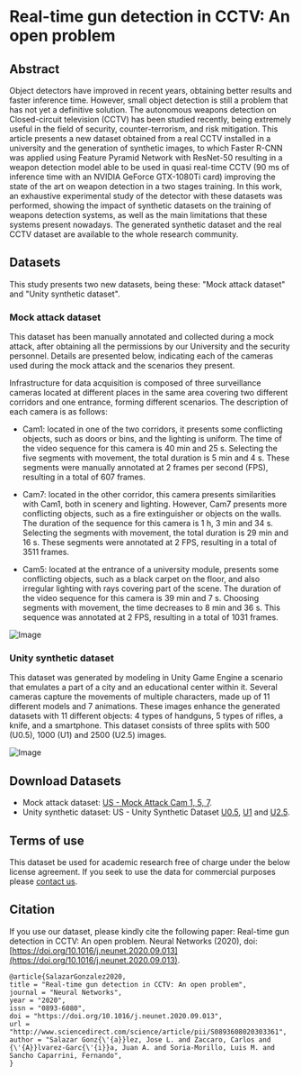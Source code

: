 # Real-time gun detection in CCTV: An open problem

## Abstract
Object detectors have improved in recent years, obtaining better results and faster inference time. However, small object detection is still a problem that has not yet a definitive solution. The autonomous weapons detection on Closed-circuit television (CCTV) has been studied recently, being extremely useful in the field of security, counter-terrorism, and risk mitigation. This article presents a new dataset obtained from a real CCTV installed in a university and the generation of synthetic images, to which Faster R-CNN was applied using Feature Pyramid Network with ResNet-50 resulting in a weapon detection model able to be used in quasi real-time CCTV (90 ms of inference time with an NVIDIA GeForce GTX-1080Ti card) improving the state of the art on weapon detection in a two stages training. In this work, an exhaustive experimental study of the detector with these datasets was performed, showing the impact of synthetic datasets on the training of weapons detection systems, as well as the main limitations that these systems present nowadays. The generated synthetic dataset and the real CCTV dataset are available to the whole research community.

## Datasets
This study presents two new datasets, being these: "Mock attack dataset" and "Unity synthetic dataset".

### Mock attack dataset
This dataset has been manually annotated and collected during a mock attack, after obtaining all the permissions by our University and the security personnel. Details are presented below, indicating each of the cameras used during the mock attack and the scenarios they present.

Infrastructure for data acquisition is composed of three surveillance cameras located at different places in the same area covering two different corridors and one entrance, forming different scenarios. The description of each camera is as follows:

- Cam1: located in one of the two corridors, it presents some conflicting objects, such as doors or bins, and the lighting is uniform. The time of the video sequence for this camera is 40 min and 25 s. Selecting the five segments with movement, the total duration is 5 min and 4 s. These segments were manually annotated at 2 frames per second (FPS), resulting in a total of 607 frames.

- Cam7: located in the other corridor, this camera presents similarities with Cam1, both in scenery and lighting. However, Cam7 presents more conflicting objects, such as a fire extinguisher or objects on the walls. The duration of the sequence for this camera is 1 h, 3 min and 34 s. Selecting the segments with movement, the total duration is 29 min and 16 s. These segments were annotated at 2 FPS, resulting in a total of 3511 frames.

- Cam5: located at the entrance of a university module, presents some conflicting objects, such as a black carpet on the floor, and also irregular lighting with rays covering part of the scene. The duration of the video sequence for this camera is 39 min and 7 s. Choosing segments with movement, the time decreases to 8 min and 36 s. This sequence was annotated at 2 FPS, resulting in a total of 1031 frames.

![Image](https://ars.els-cdn.com/content/image/1-s2.0-S0893608020303361-gr1.jpg)


### Unity synthetic dataset
This dataset was generated by modeling in Unity Game Engine a scenario that emulates a part of a city and an educational center within it. Several cameras capture the movements of multiple characters, made up of 11 different models and 7 animations. These images enhance the generated datasets with 11 different objects: 4 types of handguns, 5 types of rifles, a knife, and a smartphone. This dataset consists of three splits with 500 (U0.5), 1000 (U1) and 2500 (U2.5) images.

![Image](https://ars.els-cdn.com/content/image/1-s2.0-S0893608020303361-gr2.jpg)

## Download Datasets
- Mock attack dataset: [US - Mock Attack Cam 1, 5, 7](https://drive.google.com/file/d/13UnaoeXkF2_SVH_mrB_EujfpCa3idlcP/view?usp=sharing).
- Unity synthetic dataset: US - Unity Synthetic Dataset [U0.5](https://drive.google.com/file/d/1N1Ew6NQEy5BI-CywuK3xR0JTOikXGEEE/view?usp=sharing), [U1](https://drive.google.com/file/d/1PS06sTnyxPJF_3Av2iEoelZwFgVOVdzE/view?usp=sharing) and [U2.5](https://drive.google.com/file/d/1TUKKsWlkorWB8vRRZSDtX75QJbt4pPZi/view?usp=sharing).

## Terms of use
This dataset be used for academic research free of charge under the below license agreement. If you seek to use the data for commercial purposes please [contact us](mailto:jaalvarez@us.es).


## Citation
If you use our dataset, please kindly cite the following paper: Real-time gun detection in CCTV: An open problem. Neural Networks (2020), doi: [https://doi.org/10.1016/j.neunet.2020.09.013](https://doi.org/10.1016/j.neunet.2020.09.013).

```
@article{SalazarGonzalez2020,
title = "Real-time gun detection in CCTV: An open problem",
journal = "Neural Networks",
year = "2020",
issn = "0893-6080",
doi = "https://doi.org/10.1016/j.neunet.2020.09.013",
url = "http://www.sciencedirect.com/science/article/pii/S0893608020303361",
author = "Salazar Gonz{\'{a}}lez, Jose L. and Zaccaro, Carlos and {\'{A}}lvarez-Garc{\'{i}}a, Juan A. and Soria-Morillo, Luis M. and Sancho Caparrini, Fernando",
}
```
